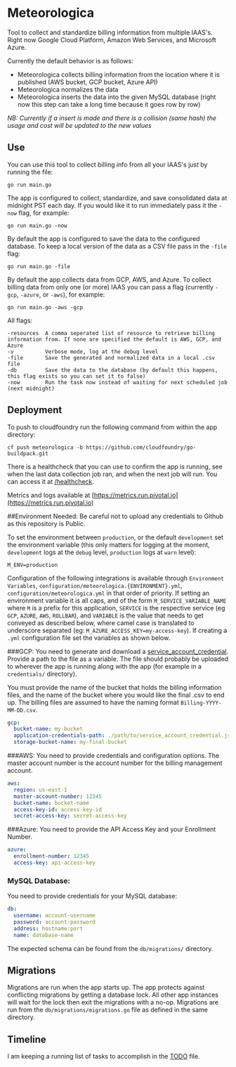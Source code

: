# Meteorologica
Tool to collect and standardize billing information from multiple IAAS's.
Right now Google Cloud Platform, Amazon Web Services, and Microsoft Azure.

Currently the default behavior is as follows:
* Meteorologica collects billing information from the location where it is published (AWS bucket, GCP bucket, Azure API)
* Meteorologica normalizes the data
* Meteorologica inserts the data into the given MySQL database (right now this step can take a long time because it goes row by row)

*NB: Currently if a insert is made and there is a collision (same hash) the usage and cost will be updated to the new values*

## Use
You can use this tool to collect billing info from all your IAAS's just by running the file:
```
go run main.go
```

The app is configured to collect, standardize, and save consolidated data at midnight PST each day.
If you would like it to run immediately pass it the `-now` flag, for example:
```
go run main.go -now
```

By default the app is configured to save the data to the configured database.
To keep a local version of the data as a CSV file pass in the `-file` flag:
```
go run main.go -file
```

By default the app collects data from GCP, AWS, and Azure.
To collect billing data from only one (or more) IAAS you can pass a flag (currently `-gcp`, `-azure`, or `-aws`), for example:
```
go run main.go -aws -gcp
```

All flags:
```
-resources  A comma seperated list of resource to retrieve billing information from. If none are specified the default is AWS, GCP, and Azure
-v          Verbose mode, log at the debug level
-file       Save the generated and normalized data in a local .csv file
-db         Save the data to the database (by default this happens, this flag exists so you can set it to false)
-now        Run the task now instead of waiting for next scheduled job (next midnight)
```

## Deployment

To push to cloudfoundry run the following command from within the app directory:
```
cf push meteorologica -b https://github.com/cloudfoundry/go-buildpack.git
```

There is a healthcheck that you can use to confirm the app is running, see when the last data collection job ran, and when the next job will run.
You can access it at [/healthcheck](http://meteorologica.cfapps.io/healthcheck).

Metrics and logs available at [https://metrics.run.pivotal.io](https://metrics.run.pivotal.io)

##Environment Needed:
Be careful not to upload any credentials to Github as this repository is Public.

To set the environment between `production`, or the default `development` set the environment variable
(this only matters for logging at the moment, `development` logs at the `debug` level, `production` logs at `warn` level):
```
M_ENV=production
```

Configuration of the following integrations is available through `Environment Variables`, `configuration/meteorologica.{ENVIRONMENT}.yml`, `configuration/meteorologica.yml` in that order of priority.
If setting an environment variable it is all caps, and of the form `M_SERVICE_VARIABLE_NAME` where `M` is a prefix for this application,
`SERVICE` is the respective service (eg `GCP`, `AZURE`, `AWS`, `ROLLBAR`),
and `VARIABLE` is the value that needs to get conveyed as described below, where camel case is translated to underscore separated (eg: `M_AZURE_ACCESS_KEY=my-access-key`).
If creating a `.yml` configuration file set the variables as shown below.

###GCP:
You need to generate and download a
[service_account_credential](https://cloud.google.com/storage/docs/authentication#service_accounts).
Provide a path to the file as a variable.
The file should probably be uploaded to wherever the app is running along with the app (for example in a `credentials/` directory).

You must provide the name of the bucket that holds the billing information files, and the name of the bucket where you would like the final .csv to end up.
The billing files are assumed to have the naming format `Billing-YYYY-MM-DD.csv`.
``` yml
gcp:
  bucket-name: my-bucket
  application-credentials-path: ./path/to/service_account_credential.json
  storage-bucket-name: my-final-bucket
```

###AWS:
You need to provide credentials and configuration options.
The master account number is the account number for the billing management account.
``` yml
aws:
  region: us-east-1
  master-account-number: 12345
  bucket-name: bucket-name
  access-key-id: access-key-id
  secret-access-key: secret-access-key
```


###Azure:
You need to provide the API Access Key and your Enrollment Number.
``` yml
azure:
  enrollment-number: 12345
  access-key: api-access-key
```

### MySQL Database:
You need to provide credentials for your MySQL database:
``` yml
db:
  username: account-username
  password: account-password
  address: hostname:port
  name: database-name
```
The expected schema can be found from the `db/migrations/` directory.

## Migrations
Migrations are run when the app starts up.
The app protects against conflicting migrations by getting a database lock.
All other app instances will wait for the lock then exit the migrations with a no-op.
Migrations are run from the `db/migrations/migrations.go` file as defined in the same directory.

## Timeline
I am keeping a running list of tasks to accomplish in the [TODO](TODO.md) file.
